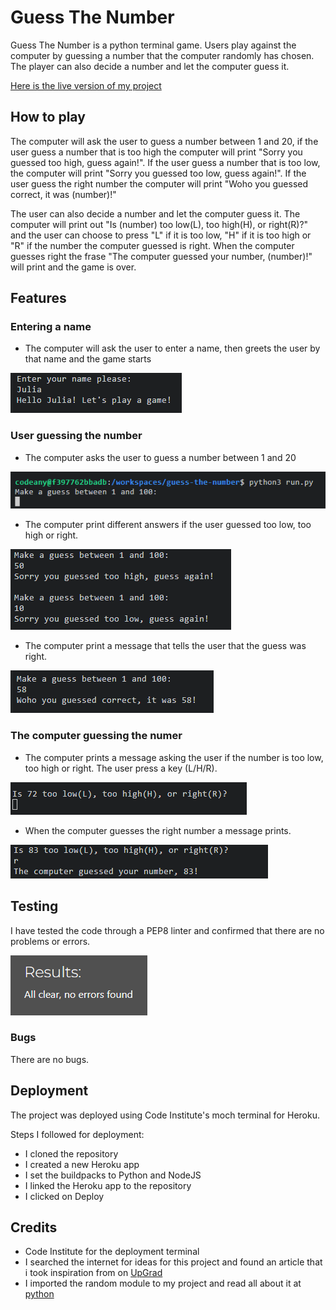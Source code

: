 # Guess The Number

Guess The Number is a python terminal game. Users play against the computer by guessing a number that the computer randomly has chosen. The player can also decide a number and let the computer guess it. 

[Here is the live version of my project](https://guess-the-number-juliachelsie-12b6099377e2.herokuapp.com/)

## How to play

 The computer will ask the user to guess a number between 1 and 20, if the user guess a number that is too high the computer will print "Sorry you guessed too high, guess again!". If the user guess a number that is too low, the computer will print "Sorry you guessed too low, guess again!". If the user guess the right number the computer will print "Woho you guessed correct, it was (number)!"

The user can also decide a number and let the computer guess it. The computer will print out "Is (number) too low(L), too high(H), or right(R)?" and the user can choose to press "L" if it is too low, "H" if it is too high or "R" if the number the computer guessed is right. When the computer guesses right the frase "The computer guessed your number, (number)!" will print and the game is over. 

## Features

### Entering a name

- The computer will ask the user to enter a name, then greets the user by that name and the game starts

![Name](https://github.com/juliachelsie/guess-the-number/blob/main/documentation/entername.PNG)

### User guessing the number

- The computer asks the user to guess a number between 1 and 20

![MakeGuess](https://github.com/juliachelsie/guess-the-number/blob/main/documentation/makeguess.PNG)

- The computer print different answers if the user guessed too low, too high or right.

![Guess_High_Low](https://github.com/juliachelsie/guess-the-number/blob/main/documentation/makeguess-high-low.PNG)

- The computer print a message that tells the user that the guess was right.

![Result](https://github.com/juliachelsie/guess-the-number/blob/main/documentation/result-user.PNG)

### The computer guessing the numer

- The computer prints a message asking the user if the number is too low, too high or right. The user press a key (L/H/R).

![copmuter_guessing](https://github.com/juliachelsie/guess-the-number/blob/main/documentation/computer-guess-2.PNG)

- When the computer guesses the right number a message prints.

![ComputerWin](https://github.com/juliachelsie/guess-the-number/blob/main/documentation/computer-right2.PNG)

## Testing

I have tested the code through a PEP8 linter and confirmed that there are no problems or errors.

![Testing](https://github.com/juliachelsie/guess-the-number/blob/main/documentation/test-validator.PNG)

### Bugs

There are no bugs.

## Deployment

The project was deployed using Code Institute's moch terminal for Heroku.

Steps I followed for deployment:
- I cloned the repository
- I created a new Heroku app 
- I set the buildpacks to Python and NodeJS
- I linked the Heroku app to the repository
- I clicked on Deploy

## Credits

- Code Institute for the deployment terminal
- I searched the internet for ideas for this project and found an article that i took inspiration from on [UpGrad](https://www.upgrad.com/blog/python-projects-ideas-topics-beginners/)
- I imported the random module to my project and read all about it at [python](https://docs.python.org/3/library/random.html)


